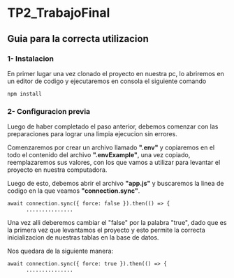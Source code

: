 # TP2_TrabajoFinal
## Guia para la correcta utilizacion

### 1- Instalacion
En primer lugar una vez clonado el proyecto en nuestra pc, lo abriremos en un editor de codigo y ejecutaremos en consola el siguiente comando
```
npm install
```
### 2- Configuracion previa
Luego de haber completado el paso anterior, debemos comenzar con las preparaciones para lograr una limpia ejecucion sin errores.

Comenzaremos por crear un archivo llamado **".env"** y copiaremos en el todo el contenido del archivo **".envExample"**, una vez copiado, reemplazaremos sus valores, con los que vamos a utilizar para levantar el proyecto en nuestra computadora.

Luego de esto, debemos abrir el archivo **"app.js"** y buscaremos la linea de codigo en la que veamos **"connection.sync"**.
```
await connection.sync({ force: false }).then(() => {
      ...............
```
Una vez alli deberemos cambiar el "false" por la palabra "true", dado que es la primera vez que levantamos el proyecto y esto permite la correcta inicializacion de nuestras tablas en la base de datos. 

Nos quedara de la siguiente manera:
```
await connection.sync({ force: true }).then(() => {
      ...............
```




